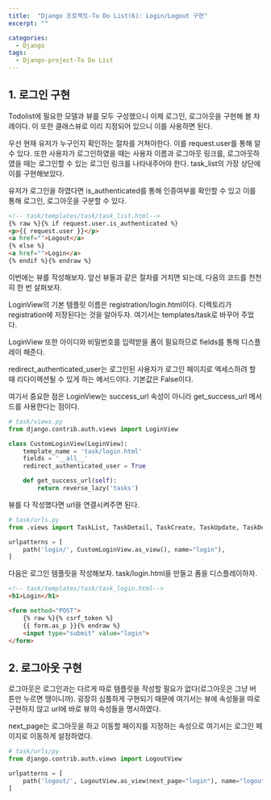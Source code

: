 ```yaml
---
title:  "Django 프로젝트-To Do List(6): Login/Logout 구현"
excerpt: ""

categories:
  - Django
tags:
  - Django-project-To Do List
---
```


## 1. 로그인 구현

Todolist에 필요한 모델과 뷰를 모두 구성했으니 이제 로그인, 로그아웃을 구현해 볼 차례이다. 이 또한 클래스뷰로 미리 지정되어 있으니 이를 사용하면 된다.

우선 현재 유저가 누구인지 확인하는 절차를 거쳐야한다. 이를 request.user를 통해 알 수 있다. 또한 사용자가 로그인하였을 때는 사용자 이름과 로그아웃 링크를, 로그아웃하였을 때는 로그인할 수 있는 로그인 링크를 나타내주어야 한다. task_list의 가장 상단에 이를 구현해보았다.

유저가 로그인을 하였다면 is_authenticated를 통해 인증여부를 확인할 수 있고 이를 통해 로그인, 로그아웃을 구분할 수 있다.

```html
<!-- task/templates/task/task_list.html-->
{% raw %}{% if request.user.is_authenticated %}
<p>{{ request.user }}</p>
<a href="">Logout</a>
{% else %}
<a href="">Login</a>
{% endif %}{% endraw %}
```

이번에는 뷰를 작성해보자. 앞선 뷰들과 같은 절차를 거치면 되는데, 다음의 코드를 천천히 한 번 살펴보자.

LoginView의 기본 템플릿 이름은 registration/login.html이다. 디렉토리가 registration에 저장된다는 것을 알아두자. 여기서는 templates/task로 바꾸어 주었다.

LoginView 또한 아이디와 비밀번호를 입력받을 폼이 필요하므로 fields를 통해 디스플레이 해준다. 

redirect_authenticated_user는 로그인된 사용자가 로그인 페이지로 엑세스하려 할 때 리다이렉션될 수 있게 하는 메서드이다. 기본값은 False이다.

여기서 중요한 점은 LoginView는 success_url 속성이 아니라 get_success_url 메서드를 사용한다는 점이다.

```python
# task/views.py
from django.contrib.auth.views import LoginView

class CustomLoginView(LoginView):
    template_name = 'task/login.html'
    fields = '__all__'
    redirect_authenticated_user = True

    def get_success_url(self):
        return reverse_lazy('tasks')
```

뷰를 다 작성했다면 url을 연결시켜주면 된다.

```python
# task/urls.py
from .views import TaskList, TaskDetail, TaskCreate, TaskUpdate, TaskDelete, CustomLoginView

urlpatterns = [
    path('login/', CustomLoginView.as_view(), name="login"),
]
```

다음은 로그인 템플릿을 작성해보자. task/login.html을 만들고 폼을 디스플레이하자.

```html
<!-- task/templates/task/task_login.html-->
<h1>Login</h1>

<form method="POST">
    {% raw %}{% csrf_token %}
    {{ form.as_p }}{% endraw %}
    <input type="submit" value="login">
</form>
```

## 2. 로그아웃 구현

로그아웃은 로그인과는 다르게 따로 템플릿을 작성할 필요가 없다(로그아웃은 그냥 버튼만 누르면 땡이니까). 굉장히 심플하게 구현되기 때문에 여기서는 뷰에 속성들을 따로 구현하지 않고 url에 바로 뷰의 속성들을 명시하였다.

next_page는 로그아웃을 하고 이동할 페이지를 지정하는 속성으로 여기서는 로그인 페이지로 이동하게 설정하였다. 

```python
# task/urls/py
from django.contrib.auth.views import LogoutView

urlpatterns = [
    path('logout/', LogoutView.as_view(next_page="login"), name="logout"),
]
```